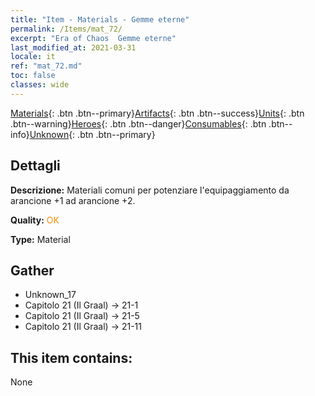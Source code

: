 ```yaml
---
title: "Item - Materials - Gemme eterne"
permalink: /Items/mat_72/
excerpt: "Era of Chaos  Gemme eterne"
last_modified_at: 2021-03-31
locale: it
ref: "mat_72.md"
toc: false
classes: wide
---
```

 [Materials](/it/Items/){: .btn .btn--primary}[Artifacts](/it/Items/Artifacts/){: .btn .btn--success}[Units](/it/Items/Units/){: .btn .btn--warning}[Heroes](/it/Items/Heroes/){: .btn .btn--danger}[Consumables](/it/Items/Consumables/){: .btn .btn--info}[Unknown](/it/Items/Unknown/){: .btn .btn--primary}

## Dettagli
 **Descrizione:** Materiali comuni per potenziare l'equipaggiamento da arancione +1 ad arancione +2.

 **Quality:** <span style="color: #FF8C00">OK</span>

 **Type:** Material

## Gather

*    Unknown_17 
*    Capitolo 21 (Il Graal) -> 21-1 
*    Capitolo 21 (Il Graal) -> 21-5 
*    Capitolo 21 (Il Graal) -> 21-11 

## This item contains:

  None

